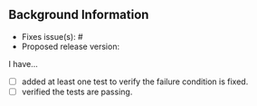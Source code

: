 ## Background Information

- Fixes issue(s): #
- Proposed release version: ` `

I have...
- [ ] added at least one test to verify the failure condition is fixed.
- [ ] verified the tests are passing.

<!-- Thanks for your pull request! -->